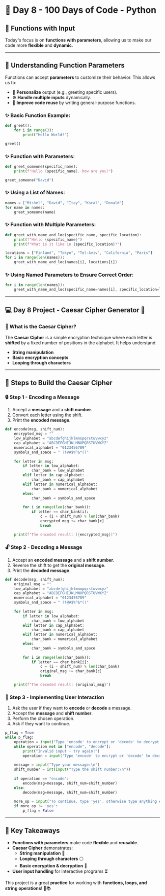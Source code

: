 # 📅 Day 8 - 100 Days of Code - Python

## 🎯 Functions with Input

Today's focus is on **functions with parameters**, allowing us to make our code more **flexible** and **dynamic**. 

---

## 📌 Understanding Function Parameters
Functions can accept **parameters** to customize their behavior. This allows us to:
- 👤 **Personalize** output (e.g., greeting specific users).
- ⚙️ **Handle multiple inputs** dynamically.
- 🌟 **Improve code reuse** by writing general-purpose functions.

### ✨ Basic Function Example:

```python
def greet():
    for i in range(3):
        print("Hello World!")

greet()
```

### ✨ Function with Parameters:
```python
def greet_someone(specific_name):
    print(f"Hello {specific_name}, how are you?")

greet_someone("David")
```

### ✨ Using a List of Names:
```python
names = ["Mishel", "David", "Itay", "Koral", "Donald"]
for name in names:
    greet_someone(name)
```

### ✨ Function with Multiple Parameters:
```python
def greet_with_name_and_loc(specific_name, specific_location):
    print(f"Hello {specific_name}")
    print(f"What is it like in {specific_location}?")

locations = ["Finland", "Tokyo", "Tel-Aviv", "California", "Paris"]
for i in range(len(names)):
    greet_with_name_and_loc(names[i], locations[i])
```

### ✨ Using Named Parameters to Ensure Correct Order:
```python
for i in range(len(names)):
    greet_with_name_and_loc(specific_name=names[i], specific_location=locations[i])
```

---

## 💻 Day 8 Project - Caesar Cipher Generator 🌟

### 📖 What is the Caesar Cipher?
The **Caesar Cipher** is a simple encryption technique where each letter is **shifted** by a fixed number of positions in the alphabet. It helps understand:
- **String manipulation**
- **Basic encryption concepts**
- **Looping through characters**

---

## 🔑 Steps to Build the Caesar Cipher

### 🔒 Step 1 - Encoding a Message
1. Accept a **message** and a **shift number**.
2. Convert each letter using the shift.
3. Print the **encoded message**.

```python
def encode(msg, shift_num):
    encrypted_msg = ""
    low_alphabet = "abcdefghijklmnopqrstuvwxyz"
    cap_alphabet = "ABCDEFGHIJKLMNOPQRSTUVWXYZ"
    numerical_alphabet = "0123456789"
    symbols_and_space = " ?!@#$%^&*()"
    
    for letter in msg:
        if letter in low_alphabet:
            char_bank = low_alphabet
        elif letter in cap_alphabet:
            char_bank = cap_alphabet
        elif letter in numerical_alphabet:
            char_bank = numerical_alphabet
        else:
            char_bank = symbols_and_space
        
        for i in range(len(char_bank)):
            if letter == char_bank[i]:
                c = (i + shift_num) % len(char_bank)
                encrypted_msg += char_bank[c]
                break

    print(f"The encoded result: [{encrypted_msg}]")
```

### 🔓 Step 2 - Decoding a Message
1. Accept an **encoded message** and a **shift number**.
2. Reverse the shift to get the **original message**.
3. Print the **decoded message**.

```python
def decode(msg, shift_num):
    original_msg = ""
    low_alphabet = "abcdefghijklmnopqrstuvwxyz"
    cap_alphabet = "ABCDEFGHIJKLMNOPQRSTUVWXYZ"
    numerical_alphabet = "0123456789"
    symbols_and_space = " ?!@#$%^&*()"
    
    for letter in msg:
        if letter in low_alphabet:
            char_bank = low_alphabet
        elif letter in cap_alphabet:
            char_bank = cap_alphabet
        elif letter in numerical_alphabet:
            char_bank = numerical_alphabet
        else:
            char_bank = symbols_and_space
        
        for i in range(len(char_bank)):
            if letter == char_bank[i]:
                c = (i - shift_num) % len(char_bank)
                original_msg += char_bank[c]
                break

    print(f"The decoded result: {original_msg}")
```

### 🔧 Step 3 - Implementing User Interaction
1. Ask the user if they want to **encode** or **decode** a message.
2. Accept the **message** and **shift number**.
3. Perform the chosen operation.
4. Ask if they want to continue.

```python
p_flag = True
while p_flag:
    operation = input("Type 'encode' to encrypt or 'decode' to decrypt:\n").lower()
    while operation not in ["encode", "decode"]:
        print("Invalid input - try again!")
        operation = input("Type 'encode' to encrypt or 'decode' to decrypt:\n").lower()
    
    message = input("Type your message:\n")
    shift_number = int(input("Type the shift number:\n"))
    
    if operation == "encode":
        encode(msg=message, shift_num=shift_number)
    else:
        decode(msg=message, shift_num=shift_number)
    
    more_op = input("To continue, type 'yes', otherwise type anything else..\n").lower()
    if more_op != 'yes':
        p_flag = False
```

---

## 🚀 Key Takeaways
- **Functions with parameters** make code **flexible** and **reusable**.
- **Caesar Cipher** demonstrates:
  - **String manipulation** 🔄
  - **Looping through characters** ⚪
  - **Basic encryption & decryption** 🔑
- **User input handling** for interactive programs ⏳

This project is a great **practice** for working with **functions, loops, and string operations**! 🎨📚
